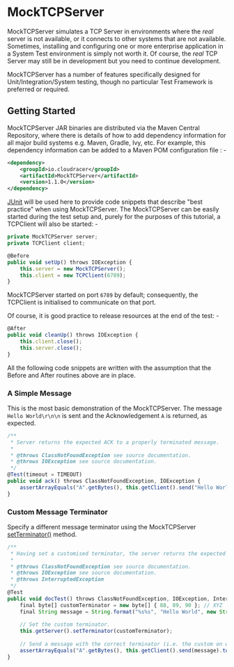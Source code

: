 # MockTCPServer

MockTCPServer simulates a TCP Server in environments where the *real* server is not available, or it connects to other systems that are not available. Sometimes, installing and configuring one or more enterprise application in a System Test environment is simply not worth it. Of course, the *real* TCP Server may still be in development but you need to continue development.

MockTCPServer has a number of features specifically designed for Unit/Integration/System testing, though no particular Test Framework is preferred or required.

## Getting Started

MockTCPServer JAR binaries are distributed via the Maven Central Repository, where there is details of how to add dependency information for all major build systems e.g. Maven, Gradle, Ivy, etc. For example, this dependency information can be added to a Maven POM configuration file : -
```xml
<dependency>
    <groupId>io.cloudracer</groupId>
    <artifactId>MockTCPServer</artifactId>
    <version>1.1.0</version>
</dependency>
```
[JUnit](http://junit.org/) will be used here to provide code snippets that describe "best practice" when using MockTCPServer. The MockTCPServer can be easily started during the test setup and, purely for the purposes of this tutorial, a TCPClient will also be started: -
```javascript
private MockTCPServer server;
private TCPClient client;

@Before
public void setUp() throws IOException {
    this.server = new MockTCPServer();
    this.client = new TCPClient(6789);
}
```
MockTCPServer started on port `6789` by default; consequently, the TCPClient is initialised to communicate on that port.
 
Of course, it is good practice to release resources at the end of the test: -
```javascript
@After
public void cleanUp() throws IOException {
    this.client.close();
    this.server.close();
}
```
All the following code snippets are written with the assumption that the Before and After routines above are in place.

### A Simple Message

This is the most basic demonstration of the MockTCPServer. The message `Hello World\r\n\n` is sent and the Acknowledgement `A` is returned, as expected.
```javascript
/**
 * Server returns the expected ACK to a properly terminated message.
 *
 * @throws ClassNotFoundException see source documentation.
 * @throws IOException see source documentation.
 */
@Test(timeout = TIMEOUT)
public void ack() throws ClassNotFoundException, IOException {
    assertArrayEquals("A".getBytes(), this.getClient().send("Hello World\r\n\n").toByteArray());
}
```
### Custom Message Terminator

Specify a different message terminator using the MockTCPServer <a href="http://www.cloudracer.org/mocktcpserver/docs/api/latest/io/cloudracer/mocktcpserver/MockTCPServer.html#setTerminator(byte[])" target="_blank">setTerminator()</a> method.
```javascript
/**
 * Having set a customised terminator, the server returns the expected ACK to a message terminated with the custom terminator.
 *
 * @throws ClassNotFoundException see source documentation.
 * @throws IOException see source documentation.
 * @throws InterruptedException
 */
@Test
public void docTest() throws ClassNotFoundException, IOException, InterruptedException {
    final byte[] customTerminator = new byte[] { 88, 89, 90 }; // XYZ
    final String message = String.format("%s%s", "Hello World", new String(customTerminator));
    
    // Set the custom terminator.
    this.getServer().setTerminator(customTerminator);
    
    // Send a message with the correct terminator (i.e. the custom on we set at the start of this method) and wait for the response.
    assertArrayEquals("A".getBytes(), this.getClient().send(message).toByteArray());
}
```
